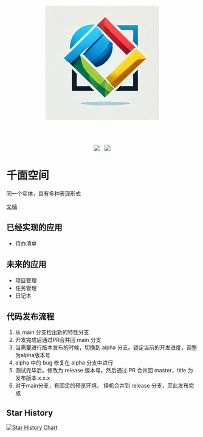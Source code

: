 <br>

<p align="center">
    <img width="300" src="./public/logo.webp" alt="QianMian Icon">
</p>

<br>

<br>

<p align="center">
    <a href="https://github.com/running-grass/qianmian"><img src="https://img.shields.io/github/v/release/running-grass/qianmian?color=ff00a0&include_prereleases&label=version&sort=semver&style=flat-square"></a>
    &nbsp;
    <a href="https://qianmian.space"><img src="https://api.netlify.com/api/v1/badges/615ff6ff-355d-4e11-9d3f-64fbe8747ef3/deploy-status"></a>

</p>

# 千面空间

同一个实体，具有多种表现形式

[文档](https://docs.qianmian.space/)

## 已经实现的应用

- 待办清单

## 未来的应用

- 项目管理
- 任务管理
- 日记本

## 代码发布流程

1. 从 main 分支检出新的特性分支
2. 开发完成后通过PR合并回 main 分支
3. 当需要进行版本发布的时候，切换到 alpha 分支。锁定当前的开发进度，调整为alpha版本号
4. alpha 中的 bug 修复在 alpha 分支中进行
5. 测试完毕后。修改为 release 版本号。然后通过 PR 合并回 master，title 为发布版本 x.x.x
6. 对于main分支，有固定的预览环境。 择机合并到 release 分支，至此发布完成

## Star History

[![Star History Chart](https://api.star-history.com/svg?repos=running-grass/qianmian&type=Date)](https://star-history.com/#running-grass/qianmian&Date)

